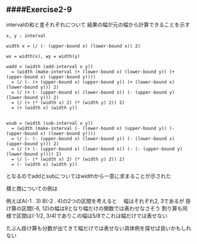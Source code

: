 ####Exercise2-9
---
intervalの和と差それぞれについて
結果の幅が元の幅から計算できることを示す

	x, y : interval

	width x = (/ (- (upper-bound x) (lower-bound x)) 2)

	wx = width(x), wy = width(y)

	wadd = (width (add-interval x y))
      = (width (make-interval (+ (lower-bound x) (lower-bound y)) (+ (upper-bound x) (upper-bound y))))
      = (/ (- (+ (upper-bound x) (upper-bound y)) (+ (lower-bound x) (lower-bound y))) 2)
      = (/ (+ (- (upper-bound x) (lower-bound x)) (- (upper-bound y) (lower-bound y))) 2)
      = (/ (+ (* (width x) 2) (* (width y) 2)) 2)
      = (+ (width x) (width y))


	wsub = (width (sub-interval x y))
      = (width (make-interval (- (lower-bound x) (upper-bound y)) (- (upper-bound x) (lower-bound y))))
      = (/ (- (- (upper-bound x) (lower-bound y)) (- (lower-bound x) (upper-bound y))) 2)
      = (/ (+ (- (upper-bound x) (lower-bound x)) (- (- (upper-bound y) (lower-bound y)))) 2)
      = (/ (- (* (width x) 2) (* (width y) 2)) 2)
      = (- (width x) (width y))

 となるのでaddとsubについてはwidthから一意に求まることが示された

 積と商についての例は

 例えばA(-1 . 3) B(-2 . 4)の2つの区間を考えると
　幅はそれぞれ2, 3であるが
掛け算の区間(-6, 12)の幅は9となり幅だけの関数では表わせなさそう
割り算も同様で区間は(-1/2, 3/4)でありこの幅は5/8でこれは幅だけでは表せない

たぶん掛け算も分数が出てきて幅だけでは表せない具体例を探せば良いかもしれない
